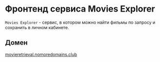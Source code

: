 # Фронтенд сервиса Movies Explorer

`Movies Explorer` - сервис, в котором можно найти фильмы по запросу и сохранить в личном кабинете.

## Домен

[movieretrieval.nomoredomains.club](movieretrieval.nomoredomains.club)
